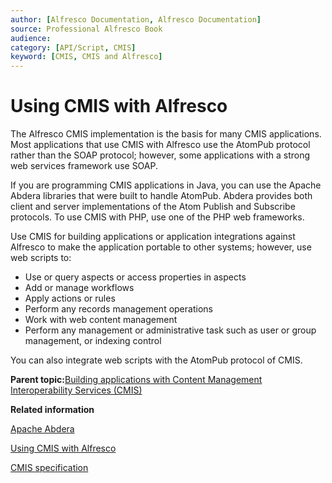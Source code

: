 ```yaml
---
author: [Alfresco Documentation, Alfresco Documentation]
source: Professional Alfresco Book
audience: 
category: [API/Script, CMIS]
keyword: [CMIS, CMIS and Alfresco]
---
```


# Using CMIS with Alfresco

The Alfresco CMIS implementation is the basis for many CMIS applications. Most applications that use CMIS with Alfresco use the AtomPub protocol rather than the SOAP protocol; however, some applications with a strong web services framework use SOAP.

If you are programming CMIS applications in Java, you can use the Apache Abdera libraries that were built to handle AtomPub. Abdera provides both client and server implementations of the Atom Publish and Subscribe protocols. To use CMIS with PHP, use one of the PHP web frameworks.

Use CMIS for building applications or application integrations against Alfresco to make the application portable to other systems; however, use web scripts to:

-   Use or query aspects or access properties in aspects
-   Add or manage workflows
-   Apply actions or rules
-   Perform any records management operations
-   Work with web content management
-   Perform any management or administrative task such as user or group management, or indexing control

You can also integrate web scripts with the AtomPub protocol of CMIS.

**Parent topic:**[Building applications with Content Management Interoperability Services \(CMIS\)](../concepts/cmis-about.md)

**Related information**  


[Apache Abdera](http://abdera.apache.org)

[Using CMIS with Alfresco](http://cmis.alfresco.com)

[CMIS specification](http://www.oasis-open.org/committees/cmis)

